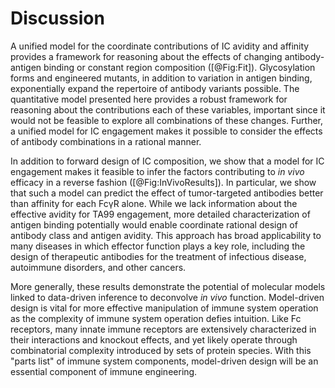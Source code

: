 # Discussion

A unified model for the coordinate contributions of IC avidity and affinity provides a framework for reasoning about the effects of changing antibody-antigen binding or constant region composition ([@Fig:Fit]). Glycosylation forms and engineered mutants, in addition to variation in antigen binding, exponentially expand the repertoire of antibody variants possible. The quantitative model presented here provides a robust framework for reasoning about the contributions each of these variables, important since it would not be feasible to explore all combinations of these changes. Further, a unified model for IC engagement makes it possible to consider the effects of antibody combinations in a rational manner.

In addition to forward design of IC composition, we show that a model for IC engagement makes it feasible to infer the factors contributing to *in vivo* efficacy in a reverse fashion ([@Fig:InVivoResults]). In particular, we show that such a model can predict the effect of tumor-targeted antibodies better than affinity for each FcγR alone. While we lack information about the effective avidity for TA99 engagement, more detailed characterization of antigen binding potentially would enable coordinate rational design of antibody class and antigen avidity. This approach has broad applicability to many diseases in which effector function plays a key role, including the design of therapeutic antibodies for the treatment of infectious disease, autoimmune disorders, and other cancers.

More generally, these results demonstrate the potential of molecular models linked to data-driven inference to deconvolve *in vivo* function. Model-driven design is vital for more effective manipulation of immune system operation as the complexity of immune system operation defies intuition. Like Fc receptors, many innate immune receptors are extensively characterized in their interactions and knockout effects, and yet likely operate through combinatorial complexity introduced by sets of protein species. With this "parts list" of immune system components, model-driven design will be an essential component of immune engineering.

